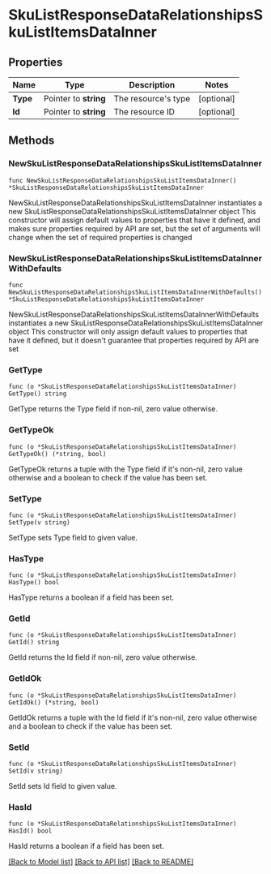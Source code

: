 # SkuListResponseDataRelationshipsSkuListItemsDataInner

## Properties

Name | Type | Description | Notes
------------ | ------------- | ------------- | -------------
**Type** | Pointer to **string** | The resource&#39;s type | [optional] 
**Id** | Pointer to **string** | The resource ID | [optional] 

## Methods

### NewSkuListResponseDataRelationshipsSkuListItemsDataInner

`func NewSkuListResponseDataRelationshipsSkuListItemsDataInner() *SkuListResponseDataRelationshipsSkuListItemsDataInner`

NewSkuListResponseDataRelationshipsSkuListItemsDataInner instantiates a new SkuListResponseDataRelationshipsSkuListItemsDataInner object
This constructor will assign default values to properties that have it defined,
and makes sure properties required by API are set, but the set of arguments
will change when the set of required properties is changed

### NewSkuListResponseDataRelationshipsSkuListItemsDataInnerWithDefaults

`func NewSkuListResponseDataRelationshipsSkuListItemsDataInnerWithDefaults() *SkuListResponseDataRelationshipsSkuListItemsDataInner`

NewSkuListResponseDataRelationshipsSkuListItemsDataInnerWithDefaults instantiates a new SkuListResponseDataRelationshipsSkuListItemsDataInner object
This constructor will only assign default values to properties that have it defined,
but it doesn't guarantee that properties required by API are set

### GetType

`func (o *SkuListResponseDataRelationshipsSkuListItemsDataInner) GetType() string`

GetType returns the Type field if non-nil, zero value otherwise.

### GetTypeOk

`func (o *SkuListResponseDataRelationshipsSkuListItemsDataInner) GetTypeOk() (*string, bool)`

GetTypeOk returns a tuple with the Type field if it's non-nil, zero value otherwise
and a boolean to check if the value has been set.

### SetType

`func (o *SkuListResponseDataRelationshipsSkuListItemsDataInner) SetType(v string)`

SetType sets Type field to given value.

### HasType

`func (o *SkuListResponseDataRelationshipsSkuListItemsDataInner) HasType() bool`

HasType returns a boolean if a field has been set.

### GetId

`func (o *SkuListResponseDataRelationshipsSkuListItemsDataInner) GetId() string`

GetId returns the Id field if non-nil, zero value otherwise.

### GetIdOk

`func (o *SkuListResponseDataRelationshipsSkuListItemsDataInner) GetIdOk() (*string, bool)`

GetIdOk returns a tuple with the Id field if it's non-nil, zero value otherwise
and a boolean to check if the value has been set.

### SetId

`func (o *SkuListResponseDataRelationshipsSkuListItemsDataInner) SetId(v string)`

SetId sets Id field to given value.

### HasId

`func (o *SkuListResponseDataRelationshipsSkuListItemsDataInner) HasId() bool`

HasId returns a boolean if a field has been set.


[[Back to Model list]](../README.md#documentation-for-models) [[Back to API list]](../README.md#documentation-for-api-endpoints) [[Back to README]](../README.md)


